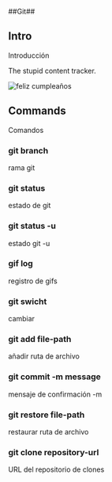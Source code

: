 ##Git##

## Intro

Introducción

The stupid content tracker.

![feliz cumpleaños](https://media.giphy.com/media/v1.Y2lkPTc5MGI3NjExbm52MnRvcjFiMnEyemlzc2tkNzUybTBrdDM3ZzM0NWRseXpkc2Y0NiZlcD12MV9naWZzX3RyZW5kaW5nJmN0PWc/wGKrkvHxZT6PVpw635/giphy.gif)

## Commands

Comandos

### git branch

rama git

### git status

estado de git

### git status -u

estado git -u

### gif log

registro de gifs

### git swicht <branch-name>

cambiar <nombre-de-rama>

### git add file-path

añadir ruta de archivo

### git commit -m message

mensaje de confirmación -m

### git restore file-path

restaurar ruta de archivo

### git clone repository-url

URL del repositorio de clones